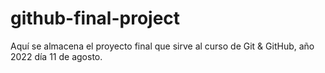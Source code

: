 # github-final-project
Aquí se almacena el proyecto final que sirve al curso de Git &amp; GitHub, año 2022 día 11 de agosto. 
